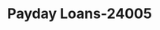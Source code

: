 ---
f_zip-code: 96826
f_state-code: HI
title: Payday Loans-24005
f_phone: 808-949-4000
f_city-only: Honolulu
f_address: 1734 Kalakaua Ave Honolulu
f_location-unique-id: '24005'
slug: payday-loans-24005
updated-on: '2024-05-30T13:46:58.046Z'
created-on: '2024-05-30T13:36:59.803Z'
published-on: '2024-05-30T13:54:32.469Z'
f_city-state: cms/city/honolulu-hi.md
f_company: cms/company/payday-loans.md
f_state: cms/state/hawaii.md
layout: '[payday-loan].html'
tags: payday-loan
---